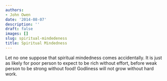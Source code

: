 ```yaml
---
authors:
- John Owen
date: '2014-08-07'
description: ''
draft: false
images: []
slug: spiritual-mindedeness
title: Spiritual Mindedness
---
```


Let no one suppose that spiritual mindedness comes accidentally. It is just as likely for poor person to expect to be rich without effort, before weak person to be strong without food! Godliness will not grow without hard work.